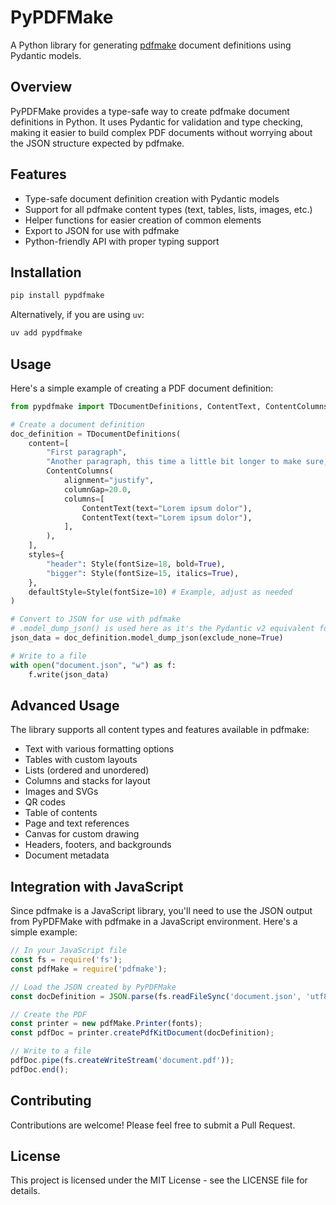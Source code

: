 # PyPDFMake

A Python library for generating [pdfmake](http://pdfmake.org/) document definitions using Pydantic models.

## Overview

PyPDFMake provides a type-safe way to create pdfmake document definitions in Python. It uses Pydantic for validation and type checking, making it easier to build complex PDF documents without worrying about the JSON structure expected by pdfmake.

## Features

-   Type-safe document definition creation with Pydantic models
-   Support for all pdfmake content types (text, tables, lists, images, etc.)
-   Helper functions for easier creation of common elements
-   Export to JSON for use with pdfmake
-   Python-friendly API with proper typing support

## Installation

```bash
pip install pypdfmake
```

Alternatively, if you are using `uv`:

```bash
uv add pypdfmake
```

## Usage

Here's a simple example of creating a PDF document definition:

```python
from pypdfmake import TDocumentDefinitions, ContentText, ContentColumns, Style

# Create a document definition
doc_definition = TDocumentDefinitions(
    content=[
        "First paragraph",
        "Another paragraph, this time a little bit longer to make sure, this line will be divided into at least two lines",
        ContentColumns(
            alignment="justify",
            columnGap=20.0,
            columns=[
                ContentText(text="Lorem ipsum dolor"),
                ContentText(text="Lorem ipsum dolor"),
            ],
        ),
    ],
    styles={
        "header": Style(fontSize=18, bold=True),
        "bigger": Style(fontSize=15, italics=True),
    },
    defaultStyle=Style(fontSize=10) # Example, adjust as needed
)

# Convert to JSON for use with pdfmake
# .model_dump_json() is used here as it's the Pydantic v2 equivalent for .json()
json_data = doc_definition.model_dump_json(exclude_none=True)

# Write to a file
with open("document.json", "w") as f:
    f.write(json_data)
```

## Advanced Usage

The library supports all content types and features available in pdfmake:

-   Text with various formatting options
-   Tables with custom layouts
-   Lists (ordered and unordered)
-   Columns and stacks for layout
-   Images and SVGs
-   QR codes
-   Table of contents
-   Page and text references
-   Canvas for custom drawing
-   Headers, footers, and backgrounds
-   Document metadata

## Integration with JavaScript

Since pdfmake is a JavaScript library, you'll need to use the JSON output from PyPDFMake with pdfmake in a JavaScript environment. Here's a simple example:

```javascript
// In your JavaScript file
const fs = require('fs');
const pdfMake = require('pdfmake');

// Load the JSON created by PyPDFMake
const docDefinition = JSON.parse(fs.readFileSync('document.json', 'utf8'));

// Create the PDF
const printer = new pdfMake.Printer(fonts);
const pdfDoc = printer.createPdfKitDocument(docDefinition);

// Write to a file
pdfDoc.pipe(fs.createWriteStream('document.pdf'));
pdfDoc.end();
```

## Contributing

Contributions are welcome! Please feel free to submit a Pull Request.

## License

This project is licensed under the MIT License - see the LICENSE file for details.
